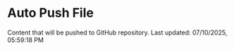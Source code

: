 # Auto Push File

Content that will be pushed to GitHub repository.
Last updated: 07/10/2025, 05:59:18 PM